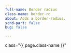 ```yaml
---
full-name: Border radius
class-name: border-rd
about: Adds a border-radius.
scnd-part: false
bug: false

---
```

class="{{ page.class-name }}"